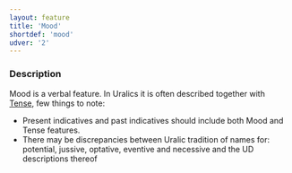 ```yaml
---
layout: feature
title: 'Mood'
shortdef: 'mood'
udver: '2'
---
```


### Description

Mood is a verbal feature. In Uralics it is often described together with
[Tense](), few things to note:

* Present indicatives and past indicatives should include both Mood and Tense
  features.
* There may be discrepancies between Uralic tradition of names for: potential,
  jussive, optative, eventive and necessive and the UD descriptions thereof


<!-- Interlanguage links updated St lis 3 20:58:23 CET 2021 -->
